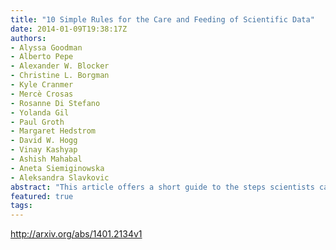 ```yaml
---
title: "10 Simple Rules for the Care and Feeding of Scientific Data"
date: 2014-01-09T19:38:17Z
authors:
- Alyssa Goodman
- Alberto Pepe
- Alexander W. Blocker
- Christine L. Borgman
- Kyle Cranmer
- Mercè Crosas
- Rosanne Di Stefano
- Yolanda Gil
- Paul Groth
- Margaret Hedstrom
- David W. Hogg
- Vinay Kashyap
- Ashish Mahabal
- Aneta Siemiginowska
- Aleksandra Slavkovic
abstract: "This article offers a short guide to the steps scientists can take to ensure that their data and associated analyses continue to be of value and to be recognized. In just the past few years, hundreds of scholarly papers and reports have been written on questions of data sharing, data provenance, research reproducibility, licensing, attribution, privacy, and more, but our goal here is not to review that literature. Instead, we present a short guide intended for researchers who want to know why it is important to  arcseccare for and feed arcsec data, with some practical advice on how to do that."
featured: true
tags:
---
```

http://arxiv.org/abs/1401.2134v1